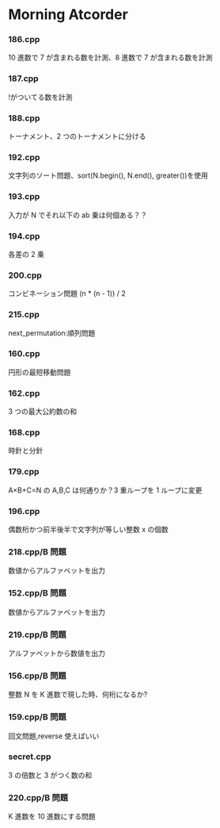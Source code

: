 # Morning Atcorder

### 186.cpp

10 進数で 7 が含まれる数を計測、8 進数で 7 が含まれる数を計測<br>

### 187.cpp

!がついてる数を計測<br>

### 188.cpp

トーナメント、2 つのトーナメントに分ける<br>

### 192.cpp

文字列のソート問題、sort(N.begin(), N.end(), greater<int>())を使用<br>

### 193.cpp

入力が N でそれ以下の ab 乗は何個ある？？<br>

### 194.cpp

各差の 2 乗<br>

### 200.cpp

コンビネーション問題 (n \* (n - 1)) / 2<br>

### 215.cpp

next_permutation:順列問題<br>

### 160.cpp

円形の最短移動問題<br>

### 162.cpp

3 つの最大公約数の和<br>

### 168.cpp

時針と分針<br>

### 179.cpp

A×B+C=N の A,B,C は何通りか？3 重ループを 1 ループに変更<br>

### 196.cpp

偶数桁かつ前半後半で文字列が等しい整数 x の個数<br>

### 218.cpp/B 問題

数値からアルファベットを出力<br>

### 152.cpp/B 問題

数値からアルファベットを出力<br>

### 219.cpp/B 問題

アルファベットから数値を出力<br>

### 156.cpp/B 問題

整数 N を K 進数で現した時、何桁になるか?<br>

### 159.cpp/B 問題

回文問題,reverse 使えばいい<br>

### secret.cpp

3 の倍数と 3 がつく数の和<br>

### 220.cpp/B 問題

K 進数を 10 進数にする問題<br>
